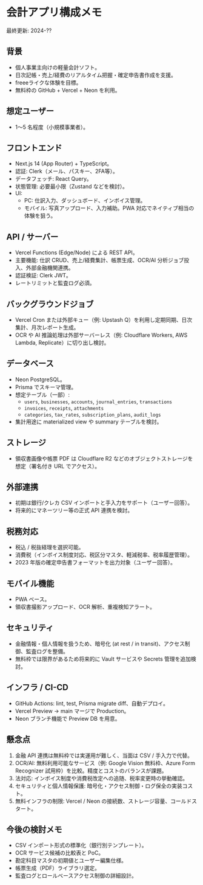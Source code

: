 # 会計アプリ構成メモ

最終更新: 2024-??

## 背景
- 個人事業主向けの軽量会計ソフト。
- 日次記帳・売上/経費のリアルタイム把握・確定申告書作成を支援。
- freeeライクな体験を目標。
- 無料枠の GitHub + Vercel + Neon を利用。

## 想定ユーザー
- 1〜5 名程度（小規模事業者）。

## フロントエンド
- Next.js 14 (App Router) + TypeScript。
- 認証: Clerk（メール、パスキー、2FA等）。
- データフェッチ: React Query。
- 状態管理: 必要最小限（Zustand などを検討）。
- UI:
  - PC: 仕訳入力、ダッシュボード、インボイス管理。
  - モバイル: 写真アップロード、入力補助。PWA 対応でネイティブ相当の体験を狙う。

## API / サーバー
- Vercel Functions (Edge/Node) による REST API。
- 主要機能: 仕訳 CRUD、売上/経費集計、帳票生成、OCR/AI 分析ジョブ投入、外部金融機関連携。
- 認証検証: Clerk JWT。
- レートリミットと監査ログ必須。

## バックグラウンドジョブ
- Vercel Cron または外部キュー（例: Upstash Q）を利用し定期同期、日次集計、月次レポート生成。
- OCR や AI 推論処理は外部サーバーレス（例: Cloudflare Workers, AWS Lambda, Replicate）に切り出し検討。

## データベース
- Neon PostgreSQL。
- Prisma でスキーマ管理。
- 想定テーブル（一部）:
  - `users`, `businesses`, `accounts`, `journal_entries`, `transactions`
  - `invoices`, `receipts`, `attachments`
  - `categories`, `tax_rates`, `subscription_plans`, `audit_logs`
- 集計用途に materialized view や summary テーブルを検討。

## ストレージ
- 領収書画像や帳票 PDF は Cloudflare R2 などのオブジェクトストレージを想定（署名付き URL でアクセス）。

## 外部連携
- 初期は銀行/クレカ CSV インポートと手入力をサポート（ユーザー回答）。
- 将来的にマネーツリー等の正式 API 連携を検討。

## 税務対応
- 税込 / 税抜経理を選択可能。
- 消費税（インボイス制度対応、税区分マスタ、軽減税率、税率履歴管理）。
- 2023 年版の確定申告書フォーマットを出力対象（ユーザー回答）。

## モバイル機能
- PWA ベース。
- 領収書撮影アップロード、OCR 解析、重複検知アラート。

## セキュリティ
- 金融情報・個人情報を扱うため、暗号化 (at rest / in transit)、アクセス制御、監査ログを整備。
- 無料枠では限界があるため将来的に Vault サービスや Secrets 管理を追加検討。

## インフラ / CI-CD
- GitHub Actions: lint, test, Prisma migrate diff、自動デプロイ。
- Vercel Preview → main マージで Production。
- Neon ブランチ機能で Preview DB を用意。

## 懸念点
1. 金融 API 連携は無料枠では実運用が難しく、当面は CSV / 手入力で代替。
2. OCR/AI: 無料利用可能なサービス（例: Google Vision 無料枠、Azure Form Recognizer 試用枠）を比較。精度とコストのバランスが課題。
3. 法対応: インボイス制度や消費税改定への追随、税率変更時の挙動確認。
4. セキュリティと個人情報保護: 暗号化・アクセス制御・ログ保全の実装コスト。
5. 無料インフラの制限: Vercel / Neon の接続数、ストレージ容量、コールドスタート。

## 今後の検討メモ
- CSV インポート形式の標準化（銀行別テンプレート）。
- OCR サービス候補の比較表と PoC。
- 勘定科目マスタの初期値とユーザー編集仕様。
- 帳票生成（PDF）ライブラリ選定。
- 監査ログとロールベースアクセス制御の詳細設計。
